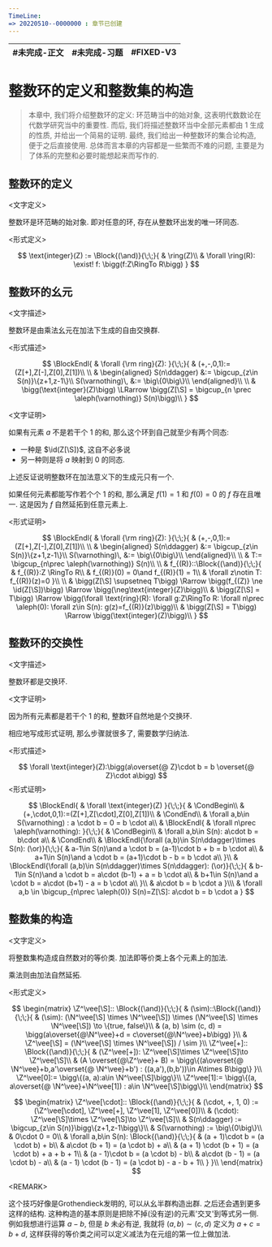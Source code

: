 ```yaml
---
TimeLine: 
=> 20220510--0000000 : 章节已创建
---
```

| #未完成-正文 | #未完成-习题 | #FIXED-V3 |
| ------------ | ------------ | --------- |

# 整数环的定义和整数集的构造

> 本章中, 我们将介绍整数环的定义: 环范畴当中的始对象, 这表明代数数论在代数学研究当中的重要性. 
> 而后, 我们将描述整数环当中全部元素都由 $1$ 生成的性质, 并给出一个简易的证明. 
> 最终, 我们给出一种整数环的集合论构造, 便于之后直接使用. 
> 总体而言本章的内容都是一些繁而不难的问题, 主要是为了体系的完整和必要时能想起来而写作的. 

## 整数环的定义

\<文字定义\>

整数环是环范畴的始对象. 即对任意的环, 存在从整数环出发的唯一环同态. 

\<形式定义\>

$$
\text{integer}(Z) := \Block{(\and)}{\;\;}{
    & \ring(Z)\\
    & \forall \ring(R): \exist! f: \bigg(f:Z\RingTo R\bigg)
}
$$

## 整数环的幺元

\<文字描述\>

整数环是由乘法幺元在加法下生成的自由交换群. 

\<形式描述\>

$$
\BlockEndl{
    & \forall {\rm ring}(Z):
}{\;\;}{
    & (+,-,0,1):=(Z[+],Z[-],Z[0],Z[1])\\
    \\
    & \begin{aligned}
        S(n\ddagger) &:= \bigcup_{z\in S(n)}\{z+1,z-1\}\\
        S(\varnothing)\, &:= \big\{0\big\}\\
    \end{aligned}\\
    \\
    & \bigg(\text{integer}(Z)\bigg) \LRarrow
    \bigg(Z[\S] = \bigcup_{n \prec \aleph(\varnothing)} S(n)\bigg)\\
}
$$

\<文字证明\>

如果有元素 $a$ 不是若干个 $1$ 的和, 那么这个环到自己就至少有两个同态: 

- 一种是 $\id(Z[\S])$, 这自不必多说
- 另一种则是将 $a$ 映射到 $0$ 的同态. 

上述反证说明整数环在加法意义下的生成元只有一个. 

如果任何元素都能写作若个个 $1$ 的和, 那么满足 $f(1)=1$ 和 $f(0)=0$ 的 $f$ 存在且唯一. 这是因为 $f$ 自然延拓到任意元素上. 

\<形式证明\>

$$
\BlockEndl{
    & \forall {\rm ring}(Z):
}{\;\;}{
    & (+,-,0,1):=(Z[+],Z[-],Z[0],Z[1])\\
    \\
    & \begin{aligned}
        S(n\ddagger) &:= \bigcup_{z\in S(n)}\{z+1,z-1\}\\
        S(\varnothing)\, &:= \big\{0\big\}\\
    \end{aligned}\\
    \\
    & T:= \bigcup_{n\prec \aleph(\varnothing)} S(n)\\
    \\
    & f_{(R)}::\Block{(\and)}{\;\;}{
        & f_{(R)}:Z \RingTo R\\
        & f_{(R)}(0) = 0\and f_{(R)}(1) = 1\\
        & \forall z\notin T: f_{(R)}(z)=0
    }\\
    \\
    & \bigg(Z[\S] \supsetneq T\bigg) 
        \Rarrow 
    \bigg(f_{(Z)} \ne \id(Z[\S])\bigg)
        \Rarrow 
    \bigg(\neg\text{integer}(Z)\bigg)\\
    & \bigg(Z[\S] = T\bigg)
        \Rarrow
    \bigg(\forall \text{ring}(R): \forall g:Z\RingTo R:
        \forall n\prec \aleph(0): 
        \forall z\in S(n): g(z)=f_{(R)}(z)\bigg)\\
    & \bigg(Z[\S] = T\bigg)
        \Rarrow
    \bigg(\text{integer}(Z)\bigg)\\
}
$$

## 整数环的交换性

\<文字描述\>

整数环都是交换环. 

\<文字证明\>

因为所有元素都是若干个 $1$ 的和, 整数环自然地是个交换环. 

相应地写成形式证明, 那么步骤就很多了, 需要数学归纳法. 

\<形式描述\>

$$
\forall \text{integer}(Z):\bigg(a\overset{@ Z}\cdot b = b \overset{@ Z}\cdot a\bigg)
$$
\<形式证明\>

$$
\BlockEndl{
    & \forall \text{integer}(Z)
}{\;\;}{
    & \CondBegin\\
    & (+,\cdot,0,1):=(Z[+],Z[\cdot],Z[0],Z[1])\\
    & \CondEnd\\
    & \forall a,b\in S(\varnothing) : a \cdot b = 0 = b \cdot a\\
    & \BlockEndl{
        & \forall n\prec \aleph(\varnothing):
    }{\;\;}{
        & \CondBegin\\
        & \forall a,b\in S(n): a\cdot b = b\cdot a\\
        & \CondEnd\\
        & \BlockEndl{\forall (a,b)\in S(n\ddagger)\times S(n): (\or)}{\;\;}{
            & a-1\in S(n)\and a \cdot b = (a-1)\cdot b + b = b \cdot a\\ 
            & a+1\in S(n)\and a \cdot b = (a+1)\cdot b - b = b \cdot a\\ 
        }\\
        & \BlockEndl{\forall (a,b)\in S(n\ddagger)\times S(n\ddagger): (\or)}{\;\;}{
            & b-1\in S(n)\and a \cdot b = a\cdot (b-1) + a = b \cdot a\\ 
            & b+1\in S(n)\and a \cdot b = a\cdot (b+1) - a = b \cdot a\\ 
        }\\
        & a\cdot b = b \cdot a
    }\\\
    & \forall a,b \in \bigcup_{n\prec \aleph(0)} S(n)=Z[\S]: a\cdot b = b \cdot a
}
$$

## 整数集的构造

\<文字定义\>

将整数集构造成自然数对的等价类. 加法即等价类上各个元素上的加法. 

乘法则由加法自然延拓. 

\<形式定义\>

$$
\begin{matrix}
\Z^\vee[\S]::
\Block{(\and)}{\;\;}{
    & (\sim)::\Block{(\and)}{\;\;}{
        & (\sim): (\N^\vee[\S] \times \N^\vee[\S]) \times (\N^\vee[\S] \times \N^\vee[\S]) \to \{true, false\}\\
        & (a, b) \sim (c, d) = \bigg(a\overset{@\N^\vee}+d = c\overset{@\N^\vee}+b\bigg)
    }\\
    & \Z^\vee[\S] = (\N^\vee[\S] \times \N^\vee[\S]) / \sim
}\\
\Z^\vee[+]::
\Block{(\and)}{\;\;}{
    & (\Z^\vee[+]): \Z^\vee[\S]\times \Z^\vee[\S]\to \Z^\vee[\S]\\
    & (A \overset{@\Z^\vee}+ B) = \bigg\{(a\overset{@ \N^\vee}+b,a'\overset{@ \N^\vee}+b') : ((a,a'),(b,b'))\in A\times B\bigg\}
}\\
\Z^\vee[0]:= \bigg\{(a, a):a\in \N^\vee[\S]\bigg\}\\
\Z^\vee[1]:= \bigg\{(a, a\overset{@ \N^\vee}+\N^\vee[1]) : a\in \N^\vee[\S]\bigg\}\\
\end{matrix}
$$

$$
\begin{matrix}
\Z^\vee[\cdot]::
\Block{(\and)}{\;\;}{
    & (\cdot, +, 1, 0) := (\Z^\vee[\cdot], \Z^\vee[+], \Z^\vee[1], \Z^\vee[0])\\
    & (\cdot): \Z^\vee[\S]\times \Z^\vee[\S]\to \Z^\vee[\S]\\
    & S(n\ddagger) := 
    \bigcup_{z\in S(n)}\bigg\{z+1,z-1\bigg\}\\
    & S(\varnothing) := \big\{0\big\}\\
    & 0\cdot 0 = 0\\
    & \forall a,b\in S(n): \Block{(\and)}{\;\;}{
        & (a + 1)\cdot b = (a \cdot b) + b\\
        & a\cdot (b + 1) = (a \cdot b) + a\\
        & (a + 1) \cdot (b + 1) = (a \cdot b) + a + b + 1\\
        & (a - 1)\cdot b = (a \cdot b) - b\\
        & a\cdot (b - 1) = (a \cdot b) - a\\
        & (a - 1) \cdot (b - 1) = (a \cdot b) - a - b + 1\\
    }
}\\
\end{matrix}
$$

\<REMARK\>

这个技巧好像是Grothendieck发明的, 可以从幺半群构造出群. 之后还会遇到更多这样的结构. 
这种构造的基本原则是把除不掉(没有逆)的元素'交叉'到等式另一侧. 例如我想进行运算 $a-b$, 但是 $b$ 未必有逆, 我就将 $(a,b)\sim(c,d)$ 定义为 $a+c=b+d$, 这样获得的等价类之间可以定义减法为在元组的第一位上做加法. 

